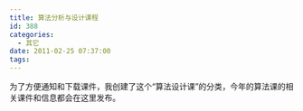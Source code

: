 ```yaml
---
title: 算法分析与设计课程
id: 388
categories:
  - 其它
date: 2011-02-25 07:37:00
tags:
---
```


为了方便通知和下载课件，我创建了这个“算法设计课”的分类，今年的算法课的相关课件和信息都会在这里发布。